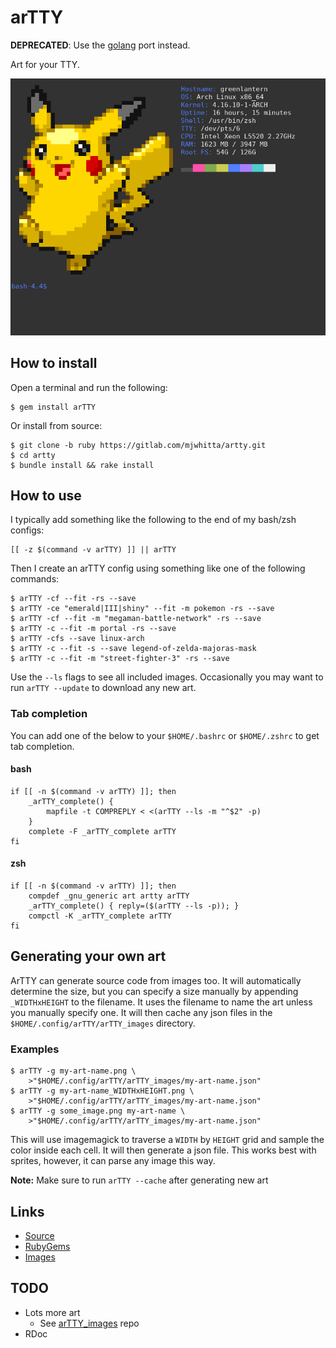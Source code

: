 # arTTY

**DEPRECATED**: Use the [golang] port instead.

Art for your TTY.

![Screenshot](imgs/screenshot.png)

[golang]: https://gitlab.com/mjwhitta/artty

## How to install

Open a terminal and run the following:

```
$ gem install arTTY
```

Or install from source:

```
$ git clone -b ruby https://gitlab.com/mjwhitta/artty.git
$ cd artty
$ bundle install && rake install
```

## How to use

I typically add something like the following to the end of my bash/zsh
configs:

```
[[ -z $(command -v arTTY) ]] || arTTY
```

Then I create an arTTY config using something like one of the
following commands:

```
$ arTTY -cf --fit -rs --save
$ arTTY -ce "emerald|III|shiny" --fit -m pokemon -rs --save
$ arTTY -cf --fit -m "megaman-battle-network" -rs --save
$ arTTY -c --fit -m portal -rs --save
$ arTTY -cfs --save linux-arch
$ arTTY -c --fit -s --save legend-of-zelda-majoras-mask
$ arTTY -c --fit -m "street-fighter-3" -rs --save
```

Use the `--ls` flags to see all included images. Occasionally you may
want to run `arTTY --update` to download any new art.

### Tab completion

You can add one of the below to your `$HOME/.bashrc` or `$HOME/.zshrc`
to get tab completion.

#### bash

```
if [[ -n $(command -v arTTY) ]]; then
    _arTTY_complete() {
        mapfile -t COMPREPLY < <(arTTY --ls -m "^$2" -p)
    }
    complete -F _arTTY_complete arTTY
fi
```

#### zsh

```
if [[ -n $(command -v arTTY) ]]; then
    compdef _gnu_generic art artty arTTY
    _arTTY_complete() { reply=($(arTTY --ls -p)); }
    compctl -K _arTTY_complete arTTY
fi
```

## Generating your own art

ArTTY can generate source code from images too. It will automatically
determine the size, but you can specify a size manually by appending
`_WIDTHxHEIGHT` to the filename. It uses the filename to name the art
unless you manually specify one. It will then cache any json files in
the `$HOME/.config/arTTY/arTTY_images` directory.

### Examples

```
$ arTTY -g my-art-name.png \
    >"$HOME/.config/arTTY/arTTY_images/my-art-name.json"
$ arTTY -g my-art-name_WIDTHxHEIGHT.png \
    >"$HOME/.config/arTTY/arTTY_images/my-art-name.json"
$ arTTY -g some_image.png my-art-name \
    >"$HOME/.config/arTTY/arTTY_images/my-art-name.json"
```

This will use imagemagick to traverse a `WIDTH` by `HEIGHT` grid and
sample the color inside each cell. It will then generate a json file.
This works best with sprites, however, it can parse any image this
way.

**Note:** Make sure to run `arTTY --cache` after generating new art

## Links

- [Source](https://gitlab.com/mjwhitta/artty/tree/ruby)
- [RubyGems](https://rubygems.org/gems/arTTY)
- [Images](https://gitlab.com/mjwhitta/arTTY_images)

## TODO

- Lots more art
    - See [arTTY_images] repo
- RDoc

[arTTY_images]: https://gitlab.com/mjwhitta/arTTY_images#todo
